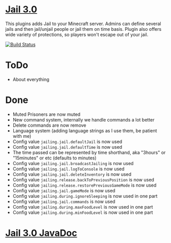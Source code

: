 [Jail 3.0](http://ci.graywolf336.com/job/Jail/)
====
This plugins adds Jail to your Minecraft server. Admins can define several jails and then jail/unjail people or jail them on time basis. Plugin also offers wide variety of protections, so players won't escape out of your jail.

[![Build Status](http://ci.graywolf336.com/job/Jail/badge/icon)](http://ci.graywolf336.com/job/Jail/)

ToDo
===
* About everything

Done
===
* Muted Prisoners are now muted
* New command system, internally we handle commands a lot better
* Delete commands are now remove
* Language system (adding language strings as I use them, be patient with me)
* Config value ``jailing.jail.defaultJail`` is now used
* Config value ``jailing.jail.defaultTime`` is now used
* The time passed can be represented by time shorthand, aka "3hours" or "15minutes" or etc (defaults to minutes)
* Config value ``jailing.jail.broadcastJailing`` is now used
* Config value ``jailing.jail.logToConsole`` is now used
* Config value ``jailing.jail.deleteInventory`` is now used
* Config value ``jailing.release.backToPreviousPosition`` is now used
* Config value ``jailing.release.restorePreviousGameMode`` is now used
* Config value ``jailing.jail.gameMode`` is now used
* Config value ``jailing.during.ignoreSleeping`` is now used in one part
* Config value ``jailing.jail.commands`` is now used
* Config value ``jailing.during.maxFoodLevel`` is now used in one part
* Config value ``jailing.during.minFoodLevel`` is now used in one part

[Jail 3.0 JavaDoc](http://ci.graywolf336.com/job/Jail/javadoc)
====